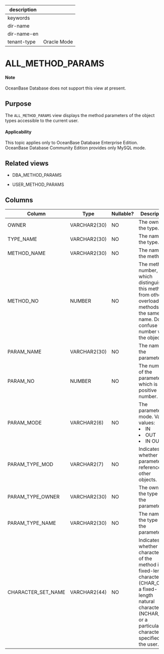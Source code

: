 | description ||
|---|---|
| keywords ||
| dir-name ||
| dir-name-en ||
| tenant-type | Oracle Mode |

# ALL_METHOD_PARAMS


<main id="notice" type='explain'>
    <h4>Note</h4>
    <p>OceanBase Database does not support this view at present. </p>
  </main>

## Purpose


The `ALL_METHOD_PARAMS` view displays the method parameters of the object types accessible to the current user.

<main id="notice" >
    <h4>Applicability</h4>
    <p>This topic applies only to OceanBase Database Enterprise Edition. OceanBase Database Community Edition provides only MySQL mode. </p>
  </main>

## Related views


* DBA_METHOD_PARAMS



* USER_METHOD_PARAMS






Columns
-------------



| **Column** | **Type** | **Nullable?** | **Description** |
|--------------------|--------------|----------------|----------------------------------------------------------------------------------------------------------------------------------------------------------------------|
| OWNER | VARCHAR2(30) | NO | The owner of the type. |
| TYPE_NAME | VARCHAR2(30) | NO | The name of the type. |
| METHOD_NAME | VARCHAR2(30) | NO | The name of the method. |
| METHOD_NO | NUMBER | NO | The method number, which distinguishes this method from other overloaded methods with the same name. Do not confuse this number with the object ID.  |
| PARAM_NAME | VARCHAR2(30) | NO | The name of the parameter. |
| PARAM_NO | NUMBER | NO | The number of the parameter, which is a positive number. |
| PARAM_MODE | VARCHAR2(6) | NO | The parameter mode. Valid values: <li> IN   <li> OUT   <li> IN OUT |
| PARAM_TYPE_MOD | VARCHAR2(7) | NO | Indicates whether the parameter references other objects. |
| PARAM_TYPE_OWNER | VARCHAR2(30) | NO | The owner of the type of the parameter. |
| PARAM_TYPE_NAME | VARCHAR2(30) | NO | The name of the type of the parameter. |
| CHARACTER_SET_NAME | VARCHAR2(44) | NO | Indicates whether the character set of the method is a fixed-length character set (CHAR_CS), a fixed-length natural character set (NCHAR_CS), or a particular character set specified by the user.  |

